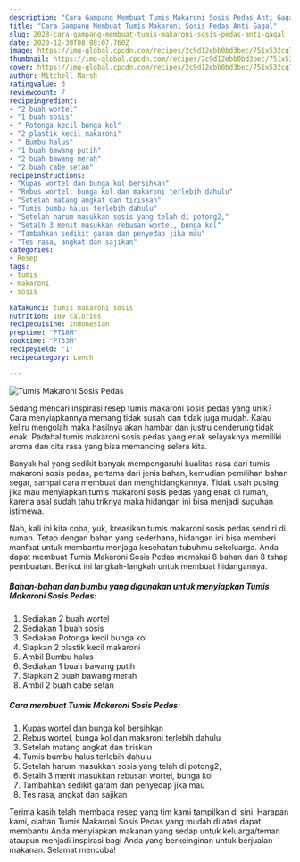 ```yaml
---
description: "Cara Gampang Membuat Tumis Makaroni Sosis Pedas Anti Gagal"
title: "Cara Gampang Membuat Tumis Makaroni Sosis Pedas Anti Gagal"
slug: 2028-cara-gampang-membuat-tumis-makaroni-sosis-pedas-anti-gagal
date: 2020-12-30T08:08:07.760Z
image: https://img-global.cpcdn.com/recipes/2c9d12ebb0bd3bec/751x532cq70/tumis-makaroni-sosis-pedas-foto-resep-utama.jpg
thumbnail: https://img-global.cpcdn.com/recipes/2c9d12ebb0bd3bec/751x532cq70/tumis-makaroni-sosis-pedas-foto-resep-utama.jpg
cover: https://img-global.cpcdn.com/recipes/2c9d12ebb0bd3bec/751x532cq70/tumis-makaroni-sosis-pedas-foto-resep-utama.jpg
author: Mitchell Marsh
ratingvalue: 3
reviewcount: 7
recipeingredient:
- "2 buah wortel"
- "1 buah sosis"
- " Potonga kecil bunga kol"
- "2 plastik kecil makaroni"
- " Bumbu halus"
- "1 buah bawang putih"
- "2 buah bawang merah"
- "2 buah cabe setan"
recipeinstructions:
- "Kupas wortel dan bunga kol bersihkan"
- "Rebus wortel, bunga kol dan makaroni terlebih dahulu"
- "Setelah matang angkat dan tiriskan"
- "Tumis bumbu halus terlebih dahulu"
- "Setelah harum masukkan sosis yang telah di potong2,"
- "Setalh 3 menit masukkan rebusan wortel, bunga kol"
- "Tambahkan sedikit garam dan penyedap jika mau"
- "Tes rasa, angkat dan sajikan"
categories:
- Resep
tags:
- tumis
- makaroni
- sosis

katakunci: tumis makaroni sosis 
nutrition: 109 calories
recipecuisine: Indonesian
preptime: "PT18M"
cooktime: "PT33M"
recipeyield: "1"
recipecategory: Lunch

---
```



![Tumis Makaroni Sosis Pedas](https://img-global.cpcdn.com/recipes/2c9d12ebb0bd3bec/751x532cq70/tumis-makaroni-sosis-pedas-foto-resep-utama.jpg)

Sedang mencari inspirasi resep tumis makaroni sosis pedas yang unik? Cara menyiapkannya memang tidak susah dan tidak juga mudah. Kalau keliru mengolah maka hasilnya akan hambar dan justru cenderung tidak enak. Padahal tumis makaroni sosis pedas yang enak selayaknya memiliki aroma dan cita rasa yang bisa memancing selera kita.

Banyak hal yang sedikit banyak mempengaruhi kualitas rasa dari tumis makaroni sosis pedas, pertama dari jenis bahan, kemudian pemilihan bahan segar, sampai cara membuat dan menghidangkannya. Tidak usah pusing jika mau menyiapkan tumis makaroni sosis pedas yang enak di rumah, karena asal sudah tahu triknya maka hidangan ini bisa menjadi suguhan istimewa.




Nah, kali ini kita coba, yuk, kreasikan tumis makaroni sosis pedas sendiri di rumah. Tetap dengan bahan yang sederhana, hidangan ini bisa memberi manfaat untuk membantu menjaga kesehatan tubuhmu sekeluarga. Anda dapat membuat Tumis Makaroni Sosis Pedas memakai 8 bahan dan 8 tahap pembuatan. Berikut ini langkah-langkah untuk membuat hidangannya.

<!--inarticleads1-->

##### Bahan-bahan dan bumbu yang digunakan untuk menyiapkan Tumis Makaroni Sosis Pedas:

1. Sediakan 2 buah wortel
1. Sediakan 1 buah sosis
1. Sediakan  Potonga kecil bunga kol
1. Siapkan 2 plastik kecil makaroni
1. Ambil  Bumbu halus
1. Sediakan 1 buah bawang putih
1. Siapkan 2 buah bawang merah
1. Ambil 2 buah cabe setan




<!--inarticleads2-->

##### Cara membuat Tumis Makaroni Sosis Pedas:

1. Kupas wortel dan bunga kol bersihkan
1. Rebus wortel, bunga kol dan makaroni terlebih dahulu
1. Setelah matang angkat dan tiriskan
1. Tumis bumbu halus terlebih dahulu
1. Setelah harum masukkan sosis yang telah di potong2,
1. Setalh 3 menit masukkan rebusan wortel, bunga kol
1. Tambahkan sedikit garam dan penyedap jika mau
1. Tes rasa, angkat dan sajikan




Terima kasih telah membaca resep yang tim kami tampilkan di sini. Harapan kami, olahan Tumis Makaroni Sosis Pedas yang mudah di atas dapat membantu Anda menyiapkan makanan yang sedap untuk keluarga/teman ataupun menjadi inspirasi bagi Anda yang berkeinginan untuk berjualan makanan. Selamat mencoba!
